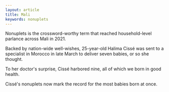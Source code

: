 ```yaml
---
layout: article
title: Mali
keywords: nonuplets
---
```


Nonuplets is the crossword-worthy term that reached household-level parlance across Mali in 2021.

Backed by nation-wide well-wishes, 25-year-old Halima Cissé was sent to a specialist in Morocco in late March to deliver seven babies, or so she thought.

To her doctor's surprise, Cissé harbored nine, all of which we born in good health.

Cissé's nonuplets now mark the record for the most babies born at once.
